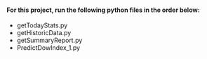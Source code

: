 #### For this project, run the following python files in the order below:

* getTodayStats.py
* getHistoricData.py
* getSummaryReport.py
* PredictDowIndex_1.py
